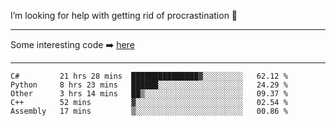 I’m looking for help with getting rid of procrastination 🤔

-----

Some interesting code :arrow_right: [here](https://github.com/zhen8838/playground)

-----

<!--START_SECTION:waka-->

```text
C#         21 hrs 28 mins  ███████████████▓░░░░░░░░░   62.12 %
Python     8 hrs 23 mins   ██████░░░░░░░░░░░░░░░░░░░   24.29 %
Other      3 hrs 14 mins   ██▒░░░░░░░░░░░░░░░░░░░░░░   09.37 %
C++        52 mins         ▓░░░░░░░░░░░░░░░░░░░░░░░░   02.54 %
Assembly   17 mins         ▒░░░░░░░░░░░░░░░░░░░░░░░░   00.86 %
```

<!--END_SECTION:waka-->

<!--
**zhen8838/zhen8838** is a ✨ _special_ ✨ repository because its `README.md` (this file) appears on your GitHub profile.

Here are some ideas to get you started:

- 🔭 I’m currently working on ...
- 🌱 I’m currently learning ...
- 👯 I’m looking to collaborate on ...
 ...
- 💬 Ask me about ...
- 📫 How to reach me: ...
- 😄 Pronouns: ...
- ⚡ Fun fact: ...
-->

